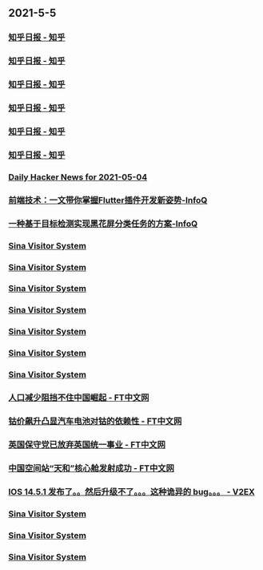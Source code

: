
## 2021-5-5

### [知乎日报 - 知乎](https://daily.zhihu.com/story/9735648)

### [知乎日报 - 知乎](https://daily.zhihu.com/story/9735664)

### [知乎日报 - 知乎](https://daily.zhihu.com/story/9735660)

### [知乎日报 - 知乎](https://daily.zhihu.com/story/9735665)

### [知乎日报 - 知乎](https://daily.zhihu.com/story/9735711)

### [知乎日报 - 知乎](https://daily.zhihu.com/story/9735674)

### [Daily Hacker News for 2021-05-04](https://www.daemonology.net/hn-daily/2021-05-04.html)

### [前端技术：一文带你掌握Flutter插件开发新姿势-InfoQ](https://www.infoq.cn/article/XOk356QDtIlWHRZdGqaM)

### [一种基于目标检测实现黑花屏分类任务的方案-InfoQ](https://www.infoq.cn/article/X7KXeGw4BHZaY07T4PbA)

### [Sina Visitor System](https://weibo.com/1402400261/Ke10ivBCa)

### [Sina Visitor System](https://weibo.com/1402400261/Ke0GgwcxQ)

### [Sina Visitor System](https://weibo.com/1715118170/Ke0XV4M2z)

### [Sina Visitor System](https://weibo.com/1715118170/Ke0FpCyVV)

### [Sina Visitor System](https://weibo.com/1715118170/Ke0zFywea)

### [Sina Visitor System](https://weibo.com/1715118170/Ke0te2dZz)

### [Sina Visitor System](https://weibo.com/1715118170/Ke0bhumui)

### [人口减少阻挡不住中国崛起 - FT中文网](http://www.ftchinese.com/story/001092369)

### [钴价飙升凸显汽车电池对钴的依赖性 - FT中文网](http://www.ftchinese.com/story/001092360)

### [英国保守党已放弃英国统一事业 - FT中文网](http://www.ftchinese.com/story/001092347)

### [中国空间站“天和”核心舱发射成功 - FT中文网](http://www.ftchinese.com/story/001092346)

### [IOS 14.5.1 发布了。。然后升级不了。。。这种诡异的 bug。。。 - V2EX](https://www.v2ex.com/t/774827)

### [Sina Visitor System](https://weibo.com/1402400261/Ke1hkzMr0)

### [Sina Visitor System](https://weibo.com/1402400261/Ke1bXvk9U)

### [Sina Visitor System](https://weibo.com/1642628345/Ke1df45Pa)